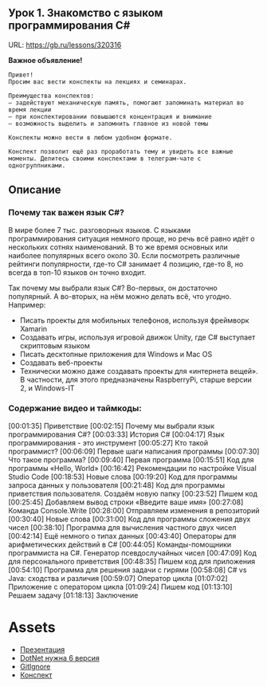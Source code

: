 ## Урок 1. Знакомство с языком программирования C#
URL: https://gb.ru/lessons/320316

**Важное объявление!**

```
Привет!
Просим вас вести конспекты на лекциях и семинарах.

Преимущества конспектов:
— задействуют механическую память, помогают запоминать материал во время лекции
— при конспектировании повышаются концентрация и внимание
— возможность выделить и запомнить главное из новой темы

Конспекты можно вести в любом удобном формате.

Конспект позволит ещё раз проработать тему и увидеть все важные моменты. Делитесь своими конспектами в телеграм-чате с одногруппниками.
```

## Описание
### Почему так важен язык С#?

В мире более 7 тыс. разговорных языков. С языками программирования ситуация немного проще, но речь всё равно идёт о нескольких сотнях наименований. В то же время основных или наиболее популярных всего около 30. Если посмотреть различные рейтинги популярности, где-то C# занимает 4 позицию, где-то 8, но всегда в топ-10 языков он точно входит.

Так почему мы выбрали язык С#? Во-первых, он достаточно популярный. А во-вторых, на нём можно делать всё, что угодно. Например:

* Писать проекты для мобильных телефонов, используя фреймворк Xamarin
* Создавать игры, используя игровой движок Unity, где С# выступает скриптовым языком
* Писать десктопные приложения для Windows и Mac OS
* Создавать веб-проекты
* Технически можно даже создавать проекты для «интернета вещей». В частности, для этого предназначены RaspberryPi, старше версии 2, и Windows-IT

### Содержание видео и таймкоды:

[00:01:35] Приветствие
[00:02:15] Почему мы выбрали язык программирования C#?
[00:03:33] История C#
[00:04:17] Язык программирования - это инструмент
[00:05:27] Кто такой программист?
[00:06:09] Первые шаги написания программы
[00:07:30] Что такое программа?
[00:09:40] Первая программа
[00:15:51] Код для программы «Hello, World»
[00:16:42] Рекомендации по настройке Visual Studio Code
[00:18:53] Новые слова
[00:19:20] Код для программы запроса данных у пользователя
[00:21:48] Код для программы приветствия пользователя. Создаём новую папку
[00:23:52] Пишем код
[00:25:45] Добавляем вывод строки «Введите ваше имя»
[00:27:08] Команда Console.Write
[00:28:00] Отправляем изменения в репозиторий
[00:30:40] Новые слова
[00:31:00] Код для программы сложения двух чисел
[00:38:10] Программа для вычисления частного двух чисел
[00:42:14] Ещё немного о типах данных
[00:43:40] Операторы для арифметических действий в С#
[00:44:05] Команды-помощники программиста на C#. Генератор псевдослучайных чисел
[00:47:09] Код для персонального приветствия
[00:48:35] Пишем код для приложения
[00:54:10] Программа для решения задачи с гирями
[00:58:08] C# vs Java: сходства и различия
[00:59:07] Оператор цикла
[01:07:02] Приложение с оператором цикла
[01:09:24] Пишем код
[01:13:10] Решаем задачу
[01:18:13] Заключение

# Assets
* [Презентация](assets/presentation.pdf)
* [DotNet нужна 6 версия](https://dotnet.microsoft.com/en-us/download/dotnet/6.0)
* [GitIgnore](https://github.com/iksergey/gitignore/blob/main/VisualStudio.gitignore)
* [Конспект](assets/lecture-summary-with-time-codes.pdf)